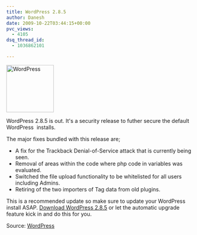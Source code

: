 ```yaml
---
title: WordPress 2.8.5
author: Danesh
date: 2009-10-22T03:44:15+00:00
pvc_views:
  - 4105
dsq_thread_id:
  - 1036862101

---
```

[<img loading="lazy" class="alignnone size-full wp-image-781" title="WordPress" src="/wp-content/uploads/2008/08/wordpresslogo.jpg" alt="WordPress" width="125" height="125" />][1]

WordPress 2.8.5 is out. It's a security release to futher secure the default WordPress  installs.

The major fixes bundled with this release are;

  * A fix for the Trackback Denial-of-Service attack that is currently being seen.
  * Removal of areas within the code where php code in variables was evaluated.
  * Switched the file upload functionality to be whitelisted for all users including Admins.
  * Retiring of the two importers of Tag data from old plugins.

This is a recommended update so make sure to update your WordPress install ASAP. [Download WordPress 2.8.5][2] or let the automatic upgrade feature kick in and do this for you.

Source: [WordPress][3]

 [1]: /wp-content/uploads/2008/08/wordpresslogo.jpg
 [2]: http://wordpress.org/download/
 [3]: http://wordpress.org/development/2009/10/wordpress-2-8-5-hardening-release/